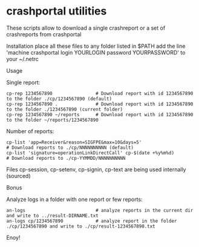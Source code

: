 # crashportal utilities

These scripts allow to download a single crashreport or a set of crashreports from crashportal


Installation
    place all these files to any folder listed in $PATH
    add the line 'machine crashportal login YOURLOGIN password YOURPASSWORD' to your ~/.netrc


Usage

Single report:

    cp-rep 1234567890                # Download report with id 1234567890 to the folder ./cp/1234567890 (default)
    cp-rep 1234567890 .              # Download report with id 1234567890 to the folder ./1234567890 (current folder)
    cp-rep 1234567890 ~/reports      # Download report with id 1234567890 to the folder ~/reports/1234567890

Number of reports:

    cp-list 'app=Receiver&reason=SIGFPE&max=10&days=5'                       # Download reports to ./cp/NNNNNNNNNN (default)
    cp-list 'signature=operationLinkDirectCall' cp-$(date +%y%m%d)           # Download reports to ./cp-YYMMDD/NNNNNNNNNN


Files cp-session, cp-setenv, cp-signin, cp-text are being used internally (sourced)


Bonus

Analyze logs in a folder with one report or few reports:

    an-logs                          # analyze reports in the current dir and write to ../result-DIRNAME.txt
    an-logs cp/1234567890            # analyze report in the folder ./cp/1234567890 and write to ./cp/result-1234567890.txt


Enoy!
